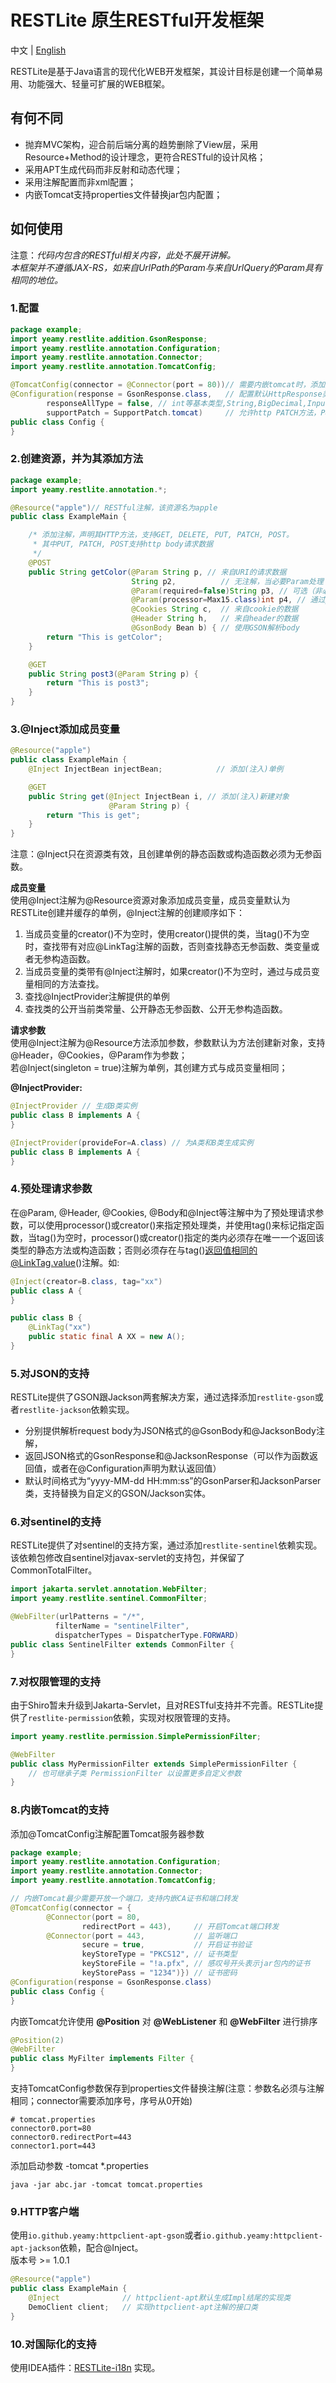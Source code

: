 # RESTLite 原生RESTful开发框架
中文 | [English](README-EN.md)

RESTLite是基于Java语言的现代化WEB开发框架，其设计目标是创建一个简单易用、功能强大、轻量可扩展的WEB框架。

## 有何不同
- 抛弃MVC架构，迎合前后端分离的趋势删除了View层，采用Resource+Method的设计理念，更符合RESTful的设计风格；
- 采用APT生成代码而非反射和动态代理；
- 采用注解配置而非xml配置；
- 内嵌Tomcat支持properties文件替换jar包内配置；

## 如何使用
注意：*代码内包含的RESTful相关内容，此处不展开讲解。  
本框架并不遵循JAX-RS，如来自UrlPath的Param与来自UrlQuery的Param具有相同的地位。*
### 1.配置
```java
package example;
import yeamy.restlite.addition.GsonResponse;
import yeamy.restlite.annotation.Configuration;
import yeamy.restlite.annotation.Connector;
import yeamy.restlite.annotation.TomcatConfig;

@TomcatConfig(connector = @Connector(port = 80))// 需要内嵌tomcat时，添加此配置
@Configuration(response = GsonResponse.class,   // 配置默认HttpResponse类
        responseAllType = false, // int等基本类型,String,BigDecimal,InputStream不通过response()序列化
        supportPatch = SupportPatch.tomcat)     // 允许http PATCH方法，PUT, PATCH, POST支持body
public class Config {
}
```
### 2.创建资源，并为其添加方法
```java
package example;
import yeamy.restlite.annotation.*;

@Resource("apple")// RESTful注解，该资源名为apple
public class ExampleMain {

    /* 添加注解，声明其HTTP方法，支持GET, DELETE, PUT, PATCH, POST。
     * 其中PUT, PATCH, POST支持http body请求数据
     */
    @POST
    public String getColor(@Param String p, // 来自URI的请求数据
                           String p2,          // 无注解，当必要Param处理
                           @Param(required=false)String p3, // 可选（非必要）Param
                           @Param(processor=Max15.class)int p4, // 通过processor读取
                           @Cookies String c,  // 来自cookie的数据
                           @Header String h,   // 来自header的数据
                           @GsonBody Bean b) { // 使用GSON解析body
        return "This is getColor";
    }

    @GET
    public String post3(@Param String p) {
        return "This is post3";
    }
}
```
### 3.@Inject添加成员变量
```java
@Resource("apple")
public class ExampleMain {
    @Inject InjectBean injectBean;            // 添加(注入)单例

    @GET
    public String get(@Inject InjectBean i, // 添加(注入)新建对象
                      @Param String p) {
        return "This is get";
    }
}
```
注意：@Inject只在资源类有效，且创建单例的静态函数或构造函数必须为无参函数。

**成员变量**  
使用@Inject注解为@Resource资源对象添加成员变量，成员变量默认为RESTLite创建并缓存的单例，@Inject注解的创建顺序如下：
1. 当成员变量的creator()不为空时，使用creator()提供的类，当tag()不为空时，查找带有对应@LinkTag注解的函数，否则查找静态无参函数、类变量或者无参构造函数。
2. 当成员变量的类带有@Inject注解时，如果creator()不为空时，通过与成员变量相同的方法查找。
3. 查找@InjectProvider注解提供的单例
4. 查找类的公开当前类常量、公开静态无参函数、公开无参构造函数。

**请求参数**  
使用@Inject注解为@Resource方法添加参数，参数默认为方法创建新对象，支持@Header，@Cookies，@Param作为参数；  
若@Inject(singleton = true)注解为单例，其创建方式与成员变量相同；  

**@InjectProvider:**
```java
@InjectProvider // 生成B类实例
public class B implements A {
}
```
```java
@InjectProvider(provideFor=A.class) // 为A类和B类生成实例
public class B implements A {
}
```

### 4.预处理请求参数
在@Param, @Header, @Cookies, @Body和@Inject等注解中为了预处理请求参数，可以使用processor()或creator()来指定预处理类，并使用tag()来标记指定函数，当tag()为空时，processor()或creator()指定的类内必须存在唯一一个返回该类型的静态方法或构造函数；否则必须存在与tag()返回值相同的@LinkTag.value()注解。如:
```java
@Inject(creator=B.class, tag="xx")
public class A {
}
```
```java
public class B {
    @LinkTag("xx")
    public static final A XX = new A();
}
```

### 5.对JSON的支持
RESTLite提供了GSON跟Jackson两套解决方案，通过选择添加`restlite-gson`或者`restlite-jackson`依赖实现。  
- 分别提供解析request body为JSON格式的@GsonBody和@JacksonBody注解，  
- 返回JSON格式的GsonResponse和@JacksonResponse（可以作为函数返回值，或者在@Configuration声明为默认返回值）  
- 默认时间格式为“yyyy-MM-dd HH:mm:ss”的GsonParser和JacksonParser类，支持替换为自定义的GSON/Jackson实体。

### 6.对sentinel的支持
RESTLite提供了对sentinel的支持方案，通过添加`restlite-sentinel`依赖实现。  
该依赖包修改自sentinel对javax-servlet的支持包，并保留了CommonTotalFilter。
```java
import jakarta.servlet.annotation.WebFilter;
import yeamy.restlite.sentinel.CommonFilter;

@WebFilter(urlPatterns = "/*",
          filterName = "sentinelFilter",
          dispatcherTypes = DispatcherType.FORWARD)
public class SentinelFilter extends CommonFilter {
}
```
### 7.对权限管理的支持
由于Shiro暂未升级到Jakarta-Servlet，且对RESTful支持并不完善。RESTLite提供了`restlite-permission`依赖，实现对权限管理的支持。  

```java
import yeamy.restlite.permission.SimplePermissionFilter;

@WebFilter
public class MyPermissionFilter extends SimplePermissionFilter {
    // 也可继承子类 PermissionFilter 以设置更多自定义参数
}
```

### 8.内嵌Tomcat的支持
添加@TomcatConfig注解配置Tomcat服务器参数
```java
package example;
import yeamy.restlite.annotation.Configuration;
import yeamy.restlite.annotation.Connector;
import yeamy.restlite.annotation.TomcatConfig;

// 内嵌Tomcat最少需要开放一个端口，支持内嵌CA证书和端口转发
@TomcatConfig(connector = {
        @Connector(port = 80,
                redirectPort = 443),     // 开启Tomcat端口转发
        @Connector(port = 443,           // 监听端口
                secure = true,           // 开启证书验证
                keyStoreType = "PKCS12", // 证书类型
                keyStoreFile = "!a.pfx", // 感叹号开头表示jar包内的证书
                keyStorePass = "1234")}) // 证书密码
@Configuration(response = GsonResponse.class)
public class Config {
}
```
内嵌Tomcat允许使用 **@Position** 对 **@WebListener** 和 **@WebFilter** 进行排序
```java
@Position(2)
@WebFilter
public class MyFilter implements Filter {
}
```
支持TomcatConfig参数保存到properties文件替换注解(注意：参数名必须与注解相同；connector需要添加序号，序号从0开始)
```properties
# tomcat.properties
connector0.port=80
connector0.redirectPort=443
connector1.port=443
```
添加启动参数 -tomcat *.properties
```shell
java -jar abc.jar -tomcat tomcat.properties
```

### 9.HTTP客户端
使用`io.github.yeamy:httpclient-apt-gson`或者`io.github.yeamy:httpclient-apt-jackson`依赖，配合@Inject。  
版本号 >= 1.0.1
```java
@Resource("apple")
public class ExampleMain {
    @Inject              // httpclient-apt默认生成Impl结尾的实现类
    DemoClient client;   // 实现httpclient-apt注解的接口类
}
```
### 10.对国际化的支持
使用IDEA插件：[RESTLite-i18n](https://plugins.jetbrains.com/plugin/20268-restlite-i18n) 实现。